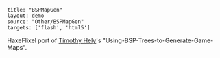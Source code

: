 ```
title: "BSPMapGen"
layout: demo
source: "Other/BSPMapGen"
targets: ['flash', 'html5']
```

HaxeFlixel port of [Timothy Hely](https://github.com/tutsplus/Using-BSP-Trees-to-Generate-Game-Maps)'s "Using-BSP-Trees-to-Generate-Game-Maps".